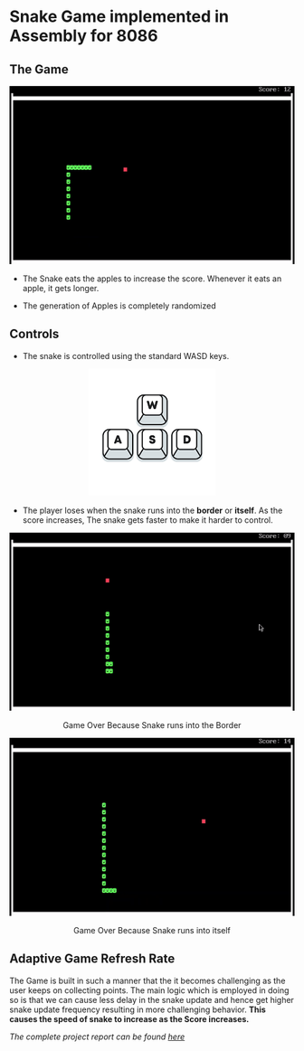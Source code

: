<!-- # Snake-Game-8086 -->

# Snake Game implemented in Assembly for 8086

## **The Game**


<p align="center">
<img src="Images and GIFs\food.gif"/>
</p>

* The Snake eats the apples to increase the score. Whenever it eats an apple, it gets longer. 

* The generation of Apples is completely randomized

## **Controls**

* The snake is controlled using the standard WASD keys.


<p align="center">
<img src="Images and GIFs\wasd.png"/>
</p>

* The player loses when the snake runs into the **border** or **itself**. As the score increases, The snake gets faster to make it harder to control.


<p align="center">
<img src="Images and GIFs\border.gif" />
</p>

<p align="center">
Game Over Because Snake runs into the Border
</p>

<p align="center">
<img src="Images and GIFs\self.gif"/>
</p>

<p align="center">
Game Over Because Snake runs into itself
</p>

## **Adaptive Game Refresh Rate**


The Game is built in such a manner that the it becomes challenging as the user keeps on collecting points. The main logic which is employed in doing so is that we can cause less delay in the snake update and hence get higher snake update frequency resulting in more challenging behavior. **This causes the speed of snake to increase as the Score increases.**


*The complete project report can be found [here](https://drive.google.com/file/d/1ObfvguYXEcrrvQ-YZ8XTlsrsbH9P8h47/view?usp=sharing)*